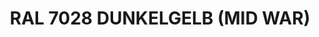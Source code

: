 ---
layout: product
title: "RAL 7028 DUNKELGELB (MID WAR)"
price: "300" 
desc: "Akrilna boja 17mL"
img_path: "/assets/img/A.MIG-0010.webp"
brand: "AMMO"
available: true
special_offer: false
new: false
soon: false
cat: "020000"
subcat: "020100"
subsubcat: "020101"
sifra: "A.MIG-0010"
popular: false
spec: false
---